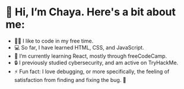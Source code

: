 # 👋 Hi, I’m Chaya. Here's a bit about me:
- 🧑‍💻 I like to code in my free time.
- 💻 So far, I have learned HTML, CSS, and JavaScript.
- 🌱 I’m currently learning React, mostly through freeCodeCamp.
- 🔒 I previously studied cybersecurity, and am active on TryHackMe.
- ⚡ Fun fact: I love debugging, or more specifically, the feeling of satisfaction from finding and fixing the bug. 🐞

<!---
chayamarsow/chayamarsow is a ✨ special ✨ repository because its `README.md` (this file) appears on your GitHub profile.
You can click the Preview link to take a look at your changes.
--->
